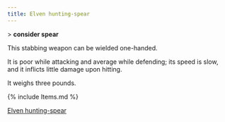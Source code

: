 ```yaml
---
title: Elven hunting-spear
---
```


\> **consider spear**

This stabbing weapon can be wielded one-handed.

It is poor while attacking and average while defending; its speed is
slow, and it inflicts little damage upon hitting.

It weighs three pounds.

{% include Items.md %}

[Elven hunting-spear](Category:_Stabbing_weapons "wikilink")